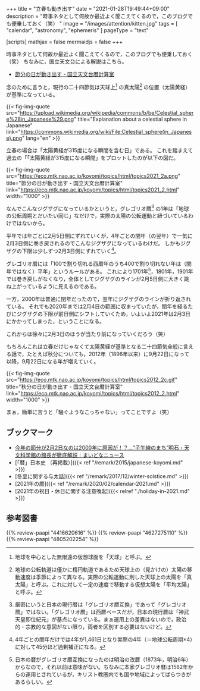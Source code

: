 +++
title = "立春も動き出す"
date =  "2021-01-28T19:49:44+09:00"
description = "時事ネタとして何故か最近よく聞こえてくるので，このブログでも便乗しておく（笑） "
image = "/images/attention/kitten.jpg"
tags = [ "calendar", "astronomy", "ephemeris" ]
pageType = "text"

[scripts]
  mathjax = false
  mermaidjs = false
+++

時事ネタとして何故か最近よく聞こえてくるので，このブログでも便乗しておく（笑）
ちなみに，国立天文台による解説はこちら。

- [節分の日が動き出す - 国立天文台暦計算室](https://eco.mtk.nao.ac.jp/koyomi/topics/html/topics2021_2.html)

念のために言うと，現行の二十四節気は天球上[^s2] の真太陽[^s1] の位置（太陽黄経）が基準になっている。

[^s1]: 地球の公転軌道は僅かに楕円軌道であるため天球上の（見かけの）太陽の移動速度は季節によって異なる。実際の公転運動に則した天球上の太陽を「真太陽」と呼ぶ。これに対して一定の速度で移動する仮想太陽を「平均太陽」と呼ぶ。
[^s2]: 地球を中心とした無限遠の仮想球面を「天球」と呼ぶ。

{{< fig-img-quote src="https://upload.wikimedia.org/wikipedia/commons/b/be/Celestial_sphere%28in_Japanese%29.png" title="Explanation about a celestial sphere in Japanese" link="https://commons.wikimedia.org/wiki/File:Celestial_sphere(in_Japanese).png" lang="en" >}}

立春の場合は「太陽黄経が315度になる瞬間を含む日」である。
これを踏まえて過去の「「太陽黄経が315度になる瞬間」をプロットしたのが以下の図だ。

{{< fig-img-quote src="https://eco.mtk.nao.ac.jp/koyomi/topics/html/topics2021_2a.png" title="節分の日が動き出す - 国立天文台暦計算室" link="https://eco.mtk.nao.ac.jp/koyomi/topics/html/topics2021_2.html" width="1000" >}}

なんでこんなジグザグになっているかというと，グレゴリオ暦[^g1] の1年は「地球の公転周期とだいたい同じ」なだけで，実際の太陽の公転運動と紐づいているわけではないから。

[^g1]: 厳密にいうと日本の現行暦は「グレゴリオ暦互換」であって「グレゴリオ暦」ではない。「グレゴリオ暦」は西暦ベースだが，日本の現行暦は「神武天皇即位紀元」が基点になっている。まぁ運用上の差異はないので，政治的・宗教的な意図がない限り，両者を区別する必要はないけど。

平年では年ごとに2月5日側にずれていくが，4年ごとの閏年（の翌年）で一気に2月3日側に巻き戻されるのでこんなジグザグになっているわけだ。
しかもジグザグの下限は少しずつ2月3日側にずれていく[^g12]。

[^g12]: 4年ごとの閏年だけでは4年が1,461日となり実際の4年（＝地球公転周期×4）に対して45分ほど過剰補正になる。

グレゴリオ暦には「100で割り切れる西暦年のうち400で割り切れない年は（閏年ではなく）平年」というルールがある。
これにより1701年[^g2]，1801年，1901年では巻き戻しがなくなり，全体としてジグザグのラインが2月5日側に大きく跳ね上がっているように見えるのである。

[^g2]: 日本の暦がグレゴリオ暦互換になったのは明治の改暦（1873年，明治6年）からなので，それ以前は意味がない。ちなみに本家グレゴリオ暦は1582年からの運用とされているが，キリスト教圏内でも国や地域によってばらつきがあるらしい。

一方，2000年は普通に閏年だったので，翌年にジグザグのラインが折り返されている。
それでも2020年までは2月4日の範囲に収まっていたが，閏年を経るたびにジグザグの下限が前日側にシフトしていくため，いよいよ2021年は2月3日にかかってしまった，ということになる。

これからは徐々に2月3日のほうが当たり前になっていくだろう（笑）

もちろんこれは立春だけじゃなくて太陽黄経が基準となる二十四節気全般に言える話で，たとえば秋分についても，2012年（1896年以来）に9月22日になって以降，9月22日になる年が増えていく。

{{< fig-img-quote src="https://eco.mtk.nao.ac.jp/koyomi/topics/html/topics2012_2c.gif" title="秋分の日が動き出す - 国立天文台暦計算室" link="https://eco.mtk.nao.ac.jp/koyomi/topics/html/topics2012_2.html" width="1000" >}}

まぁ，簡単に言うと「騒ぐようなこっちゃない」ってことですよ（笑）

## ブックマーク

- [今年の節分が2月2日なのは2000年に原因が！？…“子午線のまち”明石・天文科学館の館長が徹底解説｜まいどなニュース](https://maidonanews.jp/article/14137044)
- [「暦」日本史 （再掲載）]({{< ref "/remark/2015/japanese-koyomi.md" >}})
- [冬至に関する与太話]({{< ref "/remark/2017/12/winter-solstice.md" >}})
- [2021年の暦]({{< ref "/remark/2020/02/calendar-2021.md" >}})
- [2021年の祝日・休日に関する注意喚起]({{< relref "./holiday-in-2021.md" >}})

## 参考図書

{{% review-paapi "4416620616" %}} <!-- 天文年鑑 2021年版 -->
{{% review-paapi "4627275110" %}} <!-- 天体物理学 -->
{{% review-paapi "4805202254" %}} <!-- 天体の位置計算 -->
